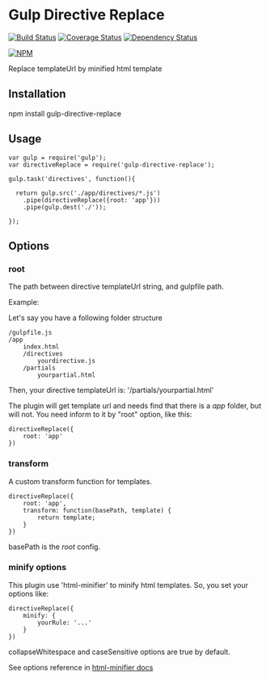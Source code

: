 # Gulp Directive Replace

[![Build Status](https://travis-ci.org/brunobertolini/gulp-directive-replace.svg?branch=master)](https://travis-ci.org/brunobertolini/gulp-directive-replace) [![Coverage Status](https://coveralls.io/repos/github/brunobertolini/gulp-directive-replace/badge.svg?branch=master)](https://coveralls.io/github/brunobertolini/gulp-directive-replace?branch=master) [![Dependency Status](https://gemnasium.com/brunobertolini/gulp-directive-replace.svg)](https://gemnasium.com/brunobertolini/gulp-directive-replace)

[![NPM](https://nodei.co/npm/gulp-directive-replace.png?downloads=true)](https://nodei.co/npm/gulp-directive-replace/)

Replace templateUrl by minified html template

## Installation

npm install gulp-directive-replace

## Usage

```
var gulp = require('gulp');
var directiveReplace = require('gulp-directive-replace');

gulp.task('directives', function(){

  return gulp.src('./app/directives/*.js')
    .pipe(directiveReplace({root: 'app'}))
    .pipe(gulp.dest('./'));

});
```

## Options 

### root

The path between directive templateUrl string, and gulpfile path.

Example: 

Let's say you have a following folder structure

```
/gulpfile.js
/app
    index.html
    /directives
        yourdirective.js
    /partials
        yourpartial.html
```

Then, your directive templateUrl is: '/partials/yourpartial.html'

The plugin will get template url and needs find that there is a *app* folder, but will not. You need inform to it by "root" option, like this:

```
directiveReplace({
    root: 'app'
})
```

### transform

A custom transform function for templates.

```
directiveReplace({
    root: 'app',
    transform: function(basePath, template) {
        return template;
    }
})
```

basePath is the *root* config.

### minify options

This plugin use 'html-minifier' to minify html templates. So, you set your options like:

```
directiveReplace({
    minify: {
        yourRule: '...'
    }
})
```

collapseWhitespace and caseSensitive options are true by default.

See options reference in [html-minifier docs](https://www.npmjs.com/package/html-minifier#options-quick-reference)

